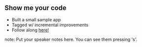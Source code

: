 ##  Show me your code

- Built a small sample app
- Tagged w/ incremental improvements
- Follow along [here!](link-to-github)

note:
    Put your speaker notes here.
    You can see them pressing 's'.
